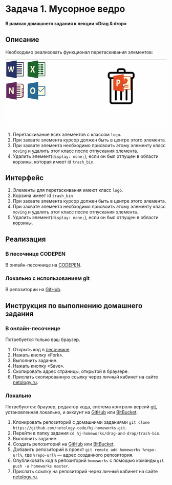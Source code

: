 # Задача 1. Мусорное ведро

#### В рамках домашнего задания к лекции «Drag & drop»

## Описание

Необходимо реализовать функционал перетаскивания элементов:

![Мусорное ведро](./res/1.gif)

1. Перетаскивание всех элементов с классом `logo`.
2. При захвате элемента курсор должен быть в центре этого элемента.
3. При захвате элемента необходимо присвоить этому элементу класс `moving` и удалить этот класс после отпускания элемента.
4. Удалить элемент(`display: none;`), если он был отпущен в области корзины, которая имеет id `trash_bin`.

## Интерфейс

1. Элементы для перетаскивания имеют класс `logo`.
2. Корзина имеет id `trash_bin`
3. При захвате элемента курсор должен быть в центре этого элемента.
4. При захвате элемента необходимо присвоить этому элементу класс `moving` и удалить этот класс после отпускания элемента.
5. Удалить элемент(`display: none;`), если он был отпущен в области корзины.

## Реализация

### В песочнице CODEPEN

В онлайн-песочнице на [CODEPEN](https://codepen.io/Traktaran/pen/OwgQgj).

### Локально с использованием git

В репозитории на [GitHub](https://github.com/netology-code/hj-homeworks/tree/master/drag-and-drop/trash-bin).

## Инструкция по выполнению домашнего задания

### В онлайн-песочнице

Потребуется только ваш браузер.

1. Открыть код в [песочнице](https://codepen.io/Traktaran/pen/OwgQgj).
2. Нажать кнопку «Fork».
3. Выполнить задание.
4. Нажать кнопку «Save».
5. Скопировать адрес страницы, открытой в браузере.
6. Прислать скопированную ссылку через личный кабинет на сайте [netology.ru](http://netology.ru/).    

### Локально

Потребуются: браузер, редактор кода, система контроля версий [git](https://git-scm.com), установленная локально, и аккаунт на [GitHub](https://github.com/) или [BitBucket](https://bitbucket.org/).

1. Клонировать репозиторий с домашними заданиями `git clone https://github.com/netology-code/hj-homeworks.git`.
2. Перейти в папку задания `cd hj-homeworks/drag-and-drop/trash-bin`.
3. Выполнить задание.
4. Создать репозиторий на [GitHub](https://github.com/) или [BitBucket](https://bitbucket.org/).
5. Добавить репозиторий в проект `git remote add homeworks %repo-url%`, где `%repo-url%` — адрес созданного репозитория.
6. Опубликовать код в репозиторий `homeworks` с помощью команды `git push -u homeworks master`.
7. Прислать ссылку на репозиторий через личный кабинет на сайте [netology.ru](http://netology.ru/).